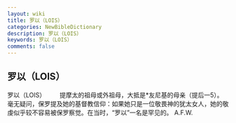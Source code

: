 ```yaml
---
layout: wiki
title: 罗以（LOIS）
categories: NewBibleDictionary
description: 罗以（LOIS）
keywords: 罗以（LOIS）
comments: false
---
```


## 罗以（LOIS）



罗以（LOIS）
　　提摩太的祖母或外祖母，大抵是*友尼基的母亲（提后一5）。毫无疑问，保罗提及她的基督教信仰：如果她只是一位敬畏神的犹太女人，她的敬虔似乎较不容易被保罗察觉。在当时，“罗以”一名是罕见的。
A.F.W.




